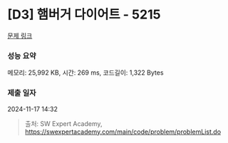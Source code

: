 # [D3] 햄버거 다이어트 - 5215 

[문제 링크](https://swexpertacademy.com/main/code/problem/problemDetail.do?contestProbId=AWT-lPB6dHUDFAVT) 

### 성능 요약

메모리: 25,992 KB, 시간: 269 ms, 코드길이: 1,322 Bytes

### 제출 일자

2024-11-17 14:32



> 출처: SW Expert Academy, https://swexpertacademy.com/main/code/problem/problemList.do